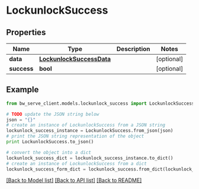 # LockunlockSuccess


## Properties
Name | Type | Description | Notes
------------ | ------------- | ------------- | -------------
**data** | [**LockunlockSuccessData**](LockunlockSuccessData.md) |  | [optional] 
**success** | **bool** |  | [optional] 

## Example

```python
from bw_serve_client.models.lockunlock_success import LockunlockSuccess

# TODO update the JSON string below
json = "{}"
# create an instance of LockunlockSuccess from a JSON string
lockunlock_success_instance = LockunlockSuccess.from_json(json)
# print the JSON string representation of the object
print LockunlockSuccess.to_json()

# convert the object into a dict
lockunlock_success_dict = lockunlock_success_instance.to_dict()
# create an instance of LockunlockSuccess from a dict
lockunlock_success_form_dict = lockunlock_success.from_dict(lockunlock_success_dict)
```
[[Back to Model list]](../README.md#documentation-for-models) [[Back to API list]](../README.md#documentation-for-api-endpoints) [[Back to README]](../README.md)


